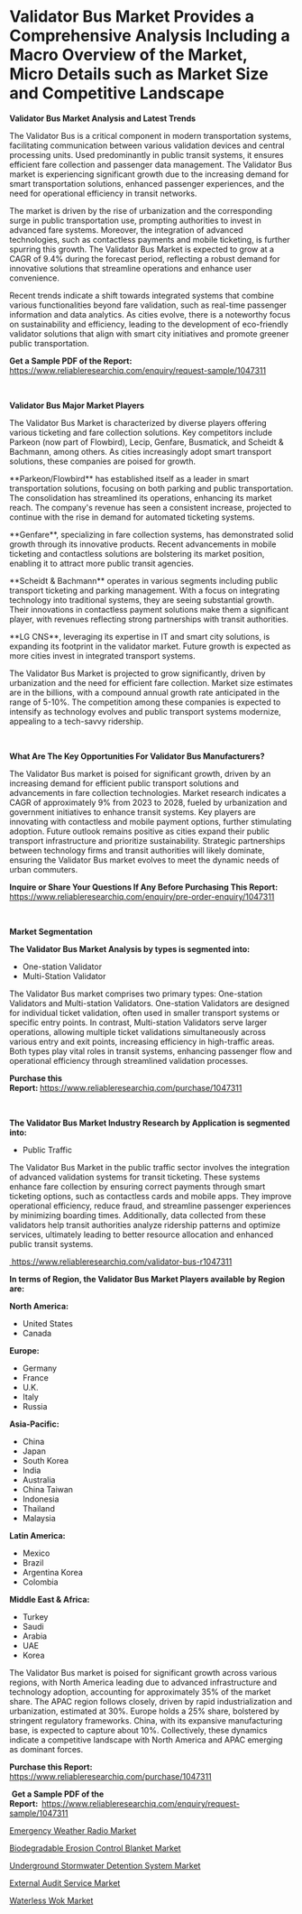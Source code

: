 <p><h1>Validator Bus Market Provides a Comprehensive Analysis Including a Macro Overview of the Market, Micro Details such as Market Size and Competitive Landscape</h1></p><p><strong>Validator Bus Market Analysis and Latest Trends</strong></p>
<p><p>The Validator Bus is a critical component in modern transportation systems, facilitating communication between various validation devices and central processing units. Used predominantly in public transit systems, it ensures efficient fare collection and passenger data management. The Validator Bus market is experiencing significant growth due to the increasing demand for smart transportation solutions, enhanced passenger experiences, and the need for operational efficiency in transit networks.</p><p>The market is driven by the rise of urbanization and the corresponding surge in public transportation use, prompting authorities to invest in advanced fare systems. Moreover, the integration of advanced technologies, such as contactless payments and mobile ticketing, is further spurring this growth. The Validator Bus Market is expected to grow at a CAGR of 9.4% during the forecast period, reflecting a robust demand for innovative solutions that streamline operations and enhance user convenience.</p><p>Recent trends indicate a shift towards integrated systems that combine various functionalities beyond fare validation, such as real-time passenger information and data analytics. As cities evolve, there is a noteworthy focus on sustainability and efficiency, leading to the development of eco-friendly validator solutions that align with smart city initiatives and promote greener public transportation.</p></p>
<p><strong>Get a Sample PDF of the Report:&nbsp;</strong> <a href="https://www.reliableresearchiq.com/enquiry/request-sample/1047311?utm_campaign=1170&utm_medium=2&utm_source=Github&utm_content=ia&utm_term=06122024&utm_id=validator-bus">https://www.reliableresearchiq.com/enquiry/request-sample/1047311</a></p>
<p>&nbsp;</p>
<p><strong>Validator Bus Major Market Players</strong></p>
<p><p>The Validator Bus Market is characterized by diverse players offering various ticketing and fare collection solutions. Key competitors include Parkeon (now part of Flowbird), Lecip, Genfare, Busmatick, and Scheidt & Bachmann, among others. As cities increasingly adopt smart transport solutions, these companies are poised for growth.</p><p>**Parkeon/Flowbird** has established itself as a leader in smart transportation solutions, focusing on both parking and public transportation. The consolidation has streamlined its operations, enhancing its market reach. The company's revenue has seen a consistent increase, projected to continue with the rise in demand for automated ticketing systems.</p><p>**Genfare**, specializing in fare collection systems, has demonstrated solid growth through its innovative products. Recent advancements in mobile ticketing and contactless solutions are bolstering its market position, enabling it to attract more public transit agencies.</p><p>**Scheidt & Bachmann** operates in various segments including public transport ticketing and parking management. With a focus on integrating technology into traditional systems, they are seeing substantial growth. Their innovations in contactless payment solutions make them a significant player, with revenues reflecting strong partnerships with transit authorities.</p><p>**LG CNS**, leveraging its expertise in IT and smart city solutions, is expanding its footprint in the validator market. Future growth is expected as more cities invest in integrated transport systems.</p><p>The Validator Bus Market is projected to grow significantly, driven by urbanization and the need for efficient fare collection. Market size estimates are in the billions, with a compound annual growth rate anticipated in the range of 5-10%. The competition among these companies is expected to intensify as technology evolves and public transport systems modernize, appealing to a tech-savvy ridership.</p></p>
<p>&nbsp;</p>
<p><strong>What Are The Key Opportunities For Validator Bus Manufacturers?</strong></p>
<p><p>The Validator Bus market is poised for significant growth, driven by an increasing demand for efficient public transport solutions and advancements in fare collection technologies. Market research indicates a CAGR of approximately 9% from 2023 to 2028, fueled by urbanization and government initiatives to enhance transit systems. Key players are innovating with contactless and mobile payment options, further stimulating adoption. Future outlook remains positive as cities expand their public transport infrastructure and prioritize sustainability. Strategic partnerships between technology firms and transit authorities will likely dominate, ensuring the Validator Bus market evolves to meet the dynamic needs of urban commuters.</p></p>
<p><strong>Inquire or Share Your Questions If Any Before Purchasing This Report:</strong> <a href="https://www.reliableresearchiq.com/enquiry/pre-order-enquiry/1047311?utm_campaign=1170&utm_medium=2&utm_source=Github&utm_content=ia&utm_term=06122024&utm_id=validator-bus">https://www.reliableresearchiq.com/enquiry/pre-order-enquiry/1047311</a></p>
<p>&nbsp;</p>
<p><strong>Market Segmentation</strong></p>
<p><strong>The Validator Bus Market Analysis by types is segmented into:</strong></p>
<p><ul><li>One-station Validator</li><li>Multi-Station Validator</li></ul></p>
<p><p>The Validator Bus market comprises two primary types: One-station Validators and Multi-station Validators. One-station Validators are designed for individual ticket validation, often used in smaller transport systems or specific entry points. In contrast, Multi-station Validators serve larger operations, allowing multiple ticket validations simultaneously across various entry and exit points, increasing efficiency in high-traffic areas. Both types play vital roles in transit systems, enhancing passenger flow and operational efficiency through streamlined validation processes.</p></p>
<p><strong>Purchase this Report:&nbsp;</strong><a href="https://www.reliableresearchiq.com/purchase/1047311?utm_campaign=1170&utm_medium=2&utm_source=Github&utm_content=ia&utm_term=06122024&utm_id=validator-bus">https://www.reliableresearchiq.com/purchase/1047311</a></p>
<p>&nbsp;</p>
<p><strong>The Validator Bus Market Industry Research by Application is segmented into:</strong></p>
<p><ul><li>Public Traffic</li></ul></p>
<p><p>The Validator Bus Market in the public traffic sector involves the integration of advanced validation systems for transit ticketing. These systems enhance fare collection by ensuring correct payments through smart ticketing options, such as contactless cards and mobile apps. They improve operational efficiency, reduce fraud, and streamline passenger experiences by minimizing boarding times. Additionally, data collected from these validators help transit authorities analyze ridership patterns and optimize services, ultimately leading to better resource allocation and enhanced public transit systems.</p></p>
<p><a href="https://www.reliableresearchiq.com/validator-bus-r1047311?utm_campaign=1170&utm_medium=2&utm_source=Github&utm_content=ia&utm_term=06122024&utm_id=validator-bus">&nbsp;https://www.reliableresearchiq.com/validator-bus-r1047311</a></p>
<p><strong>In terms of Region, the Validator Bus Market Players available by Region are:</strong></p>
<p>
    <p> <strong> North America: </strong>
        <ul>
            <li>United States</li>
            <li>Canada</li>
        </ul>
        </p> 
    <p> <strong> Europe: </strong>
        <ul>
            <li>Germany</li>
            <li>France</li>
            <li>U.K.</li>
            <li>Italy</li>
            <li>Russia</li>
        </ul>
        </p> 
    <p> <strong> Asia-Pacific: </strong>
        <ul>
            <li>China</li>
            <li>Japan</li>
            <li>South Korea</li>
            <li>India</li>
            <li>Australia</li>
            <li>China Taiwan</li>
            <li>Indonesia</li>
            <li>Thailand</li>
            <li>Malaysia</li>
        </ul>
        </p> 
    <p> <strong> Latin America: </strong>
        <ul>
            <li>Mexico</li>
            <li>Brazil</li>
            <li>Argentina Korea</li>
            <li>Colombia</li>
        </ul>
        </p> 
    <p> <strong> Middle East & Africa: </strong>
        <ul>
            <li>Turkey</li>
            <li>Saudi</li>
            <li>Arabia</li>
            <li>UAE</li>
            <li>Korea</li>
        </ul>
    </p>
    </p>
<p><p>The Validator Bus market is poised for significant growth across various regions, with North America leading due to advanced infrastructure and technology adoption, accounting for approximately 35% of the market share. The APAC region follows closely, driven by rapid industrialization and urbanization, estimated at 30%. Europe holds a 25% share, bolstered by stringent regulatory frameworks. China, with its expansive manufacturing base, is expected to capture about 10%. Collectively, these dynamics indicate a competitive landscape with North America and APAC emerging as dominant forces.</p></p>
<p><strong>Purchase this Report: </strong><a href="https://www.reliableresearchiq.com/purchase/1047311?utm_campaign=1170&utm_medium=2&utm_source=Github&utm_content=ia&utm_term=06122024&utm_id=validator-bus">https://www.reliableresearchiq.com/purchase/1047311</a></p>
<p>&nbsp;<strong>Get a Sample PDF of the Report:&nbsp;&nbsp;</strong><a href="https://www.reliableresearchiq.com/enquiry/request-sample/1047311?utm_campaign=1170&utm_medium=2&utm_source=Github&utm_content=ia&utm_term=06122024&utm_id=validator-bus">https://www.reliableresearchiq.com/enquiry/request-sample/1047311</a></p>
<p><strong></strong></p>
<p><p><a href="https://issuu.com/reportprime-2/docs/emergency-weather-radio-market-size-2030.pptx?utm_campaign=1170&utm_medium=2&utm_source=Github&utm_content=ia&utm_term=06122024&utm_id=validator-bus">Emergency Weather Radio Market</a></p><p><a href="https://www.linkedin.com/pulse/biodegradable-erosion-control-blanket-market-forecast-vh7se?utm_campaign=1170&utm_medium=2&utm_source=Github&utm_content=ia&utm_term=06122024&utm_id=validator-bus">Biodegradable Erosion Control Blanket Market</a></p><p><a href="https://www.linkedin.com/pulse/underground-stormwater-detention-system-market-in-depth-x6hyc?utm_campaign=1170&utm_medium=2&utm_source=Github&utm_content=ia&utm_term=06122024&utm_id=validator-bus">Underground Stormwater Detention System Market</a></p><p><a href="https://issuu.com/reportprime-2/docs/external-audit-service-market-size-2030.pptx?utm_campaign=1170&utm_medium=2&utm_source=Github&utm_content=ia&utm_term=06122024&utm_id=validator-bus">External Audit Service Market</a></p><p><a href="https://www.linkedin.com/pulse/waterless-wok-market-study-findings-forecast-cagr-102-from-8wduc?utm_campaign=1170&utm_medium=2&utm_source=Github&utm_content=ia&utm_term=06122024&utm_id=validator-bus">Waterless Wok Market</a></p></p>